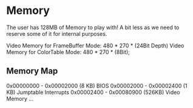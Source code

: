 # Memory

The user has 128MB of Memory to play with! A bit less as we need to reserve some of it for internal purposes.

Video Memory for FrameBuffer Mode: 480 * 270 * (24Bit Depth)
Video Memory for ColorTable Mode: 480 * 270 * (8Bit);

## Memory Map

0x00000000 - 0x00002000 (8 KB) BIOS
0x00002000 - 0x00002400 (1 KB) Jumptable Interrupts
0x00002400 - 0x00080900 (526KB) Video Memory
...
